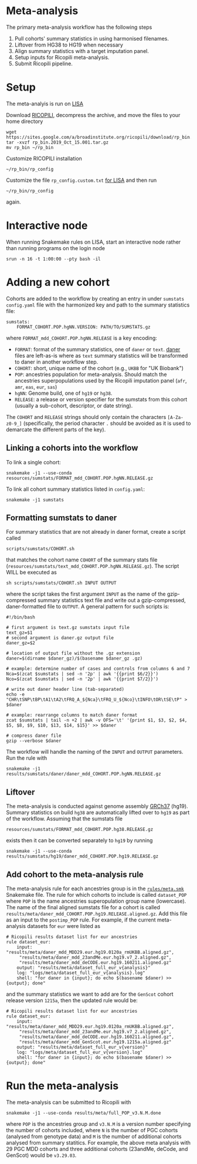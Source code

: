 # Meta-analysis

The primary meta-analysis workflow has the following steps

1. Pull cohorts' summary statistics in using harmonised filenames.
2. Liftover from HG38 to HG19 when necessary
3. Align summary statistics with a target imputation panel.
4. Setup inputs for Ricopili meta-analysis.
5. Submit Ricopili pipeline.

# Setup

The meta-analyis is run on [LISA](https://geneticcluster.org)

Download [RICOPILI](https://sites.google.com/a/broadinstitute.org/ricopili/), decompress the archive, and move the files to your home directory

```
wget https://sites.google.com/a/broadinstitute.org/ricopili/download/rp_bin.2019_Oct_15.001.tar.gz
tar -xvzf rp_bin.2019_Oct_15.001.tar.gz
mv rp_bin ~/rp_bin
```

Customize RICOPILI installation

```
~/rp_bin/rp_config
```

Customize the file `rp_config.custom.txt` [for LISA](https://docs.google.com/spreadsheets/d/1LhNYIXhFi7yXBC17UkjI1KMzHhKYz0j2hwnJECBGZk4/edit#gid=255132922) and then run 

```
~/rp_bin/rp_config
```

again.

# Interactive node

When running Snakemake rules on LISA, start an interactive node rather than running programs on the login node

```
srun -n 16 -t 1:00:00 --pty bash -il
```

# Adding a new cohort

Cohorts are added to the workflow by creating an entry in under `sumstats` `config.yaml` file with the harmonized key and path to the summary statistics file:

```
sumstats:
	FORMAT_COHORT.POP.hgNN.VERSION: PATH/TO/SUMSTATS.gz
```

where `FORMAT_mdd_COHORT.POP.hgNN.RELEASE` is a key encoding:

- `FORMAT`: format of the summary statistics, one of `daner` or `text`. [daner](https://docs.google.com/document/d/1TWIhr8-qpCXB13WCXcU1_HDio8lC_MeWoAg2jlggrtU/edit) files are left-as-is where as `text` summary statistics will be transformed to daner in another workflow step.
- `COHORT`: short, unique name of the cohort (e.g., `UKBB` for "UK Biobank")
- `POP`: ancestries population for meta-analysis. Should match the ancestries superpopulations used by the Ricopili imputation panel (`afr`, `amr`, `eas`, `eur`, `sas`)
- `hgNN`: Genome build, one of `hg19` or `hg38`.
- `RELEASE`: a release or version specifier for the sumstats from this cohort (usually a sub-cohort, descriptor, or date string).

The `COHORT` and `RELEASE` strings should only contain the characters `[A-Za-z0-9_]` (specifically, the period character `.` should be avoided as it is used to demarcate the different parts of the key).

## Linking a cohorts into the workflow

To link a single cohort: 

```
snakemake -j1 --use-conda resources/sumstats/FORMAT_mdd_COHORT.POP.hgNN.RELEASE.gz
```

To link all cohort summary statistics listed in `config.yaml`:

```
snakemake -j1 sumstats
```

## Formatting sumstats to daner

For summary statistics that are not already in daner format, create a script called

```
scripts/sumstats/COHORT.sh
```

that matches the cohort name `COHORT` of the summary stats file (`resources/sumstats/text_mdd_COHORT.POP.hgNN.RELEASE.gz`). The script WILL be executed as

```
sh scripts/sumstats/COHORT.sh INPUT OUTPUT
```

where the script takes the first argument `INPUT` as the name of the gzip-compressed summary statistics text file and write out a gzip-compressed, daner-formatted file to `OUTPUT`. A general pattern for such scripts is:

```
#!/bin/bash

# first argument is text.gz sumstats input file
text_gz=$1
# second argument is daner.gz output file
daner_gz=$2

# location of output file without the .gz extension
daner=$(dirname $daner_gz)/$(basename $daner_gz .gz)

# example: determine number of cases and controls from columns 6 and 7
Nca=$(zcat $sumstats | sed -n '2p' | awk '{{print $6/2}}')
Nco=$(zcat $sumstats | sed -n '2p' | awk '{{print $7/2}}')

# write out daner header line (tab-separated)
echo -e "CHR\tSNP\tBP\tA1\tA2\tFRQ_A_${Nca}\tFRQ_U_${Nco}\tINFO\tOR\tSE\tP" > $daner

# example: rearrange columns to match daner format
zcat $sumstats | tail -n +2 | awk -v OFS='\t' '{print $1, $3, $2, $4, $5, $8, $9, $10, $13, $14, $15}' >> $daner

# compress daner file
gzip --verbose $daner
```

The workflow will handle the naming of the `INPUT` and `OUTPUT` parameters. Run the rule with

```
snakemake -j1 results/sumstats/daner/daner_mdd_COHORT.POP.hgNN.RELEASE.gz
```

## Liftover

The meta-analysis is conducted against genome assembly [GRCh37](https://www.ncbi.nlm.nih.gov/assembly/GCF_000001405.13/) (hg19). Summary statistics on build `hg38` are automatically lifted over to `hg19` as part of the workflow. Assuming that the sumstats file

```
resources/sumstats/FORMAT_mdd_COHORT.POP.hg38.RELEASE.gz
```

exists then it can be converted separately to `hg19` by running

```
snakemake -j1 --use-conda results/sumstats/hg19/daner_mdd_COHORT.POP.hg19.RELEASE.gz
```

## Add cohort to the meta-analysis rule

The meta-analysis rule for each ancestries group is in the [`rules/meta.smk`](../rules/meta.smk) Snakemake file. The rule for which cohorts to include is called `dataset_POP` where `POP` is the name ancestries superopulation group name (lowercase). The name of the final aligned sumstats file for a cohort is called `results/meta/daner_mdd_COHORT.POP.hg19.RELEASE.aligned.gz`. Add this file as an input to the `postimp_POP` rule. For example, if the current meta-analysis datasets for `eur` were listed as 

```
# Ricopili results dataset list for eur ancestries
rule dataset_eur:
	input: "results/meta/daner_mdd_MDD29.eur.hg19.0120a_rmUKBB.aligned.gz",
	 "results/meta/daner_mdd_23andMe.eur.hg19.v7_2.aligned.gz",
	 "results/meta/daner_mdd_deCODE.eur.hg19.160211.aligned.gz"
	output: "results/meta/dataset_full_eur_v{analysis}"
	log: "logs/meta/dataset_full_eur_v{analysis}.log"
	shell: "for daner in {input}; do echo $(basename $daner) >> {output}; done"
```

and the summary statistics we want to add are for the `GenScot` cohort release version `1215a`, then the updated rule would be:

```
# Ricopili results dataset list for eur ancestries
rule dataset_eur:
	input: "results/meta/daner_mdd_MDD29.eur.hg19.0120a_rmUKBB.aligned.gz",
	 "results/meta/daner_mdd_23andMe.eur.hg19.v7_2.aligned.gz",
	 "results/meta/daner_mdd_deCODE.eur.hg19.160211.aligned.gz",
	 "results/meta/daner_mdd_GenScot.eur.hg19.1215a.aligned.gz"
	output: "results/meta/dataset_full_eur_v{version}"
	log: "logs/meta/dataset_full_eur_v{version}.log"
	shell: "for daner in {input}; do echo $(basename $daner) >> {output}; done"
```

# Run the meta-analysis

The meta-analysis can be submitted to Ricopili with

```
snakemake -j1 --use-conda results/meta/full_POP_v3.N.M.done 
```

where `POP` is the ancestries group and `v3.N.M` is a version number specifying the number of cohorts included, where `N` is the number of PGC cohorts (analysed from genotype data) and `M` is the number of additional cohorts analysed from summary statitics. For example, the above meta analysis with 29 PGC MDD cohorts and three additional cohorts (23andMe, deCode, and GenScot) would be `v3.29.03`.